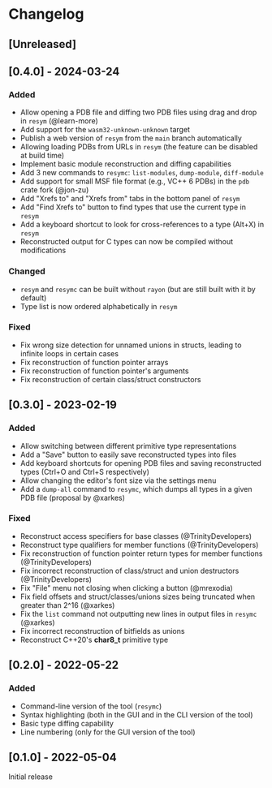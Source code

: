 # Changelog

## [Unreleased]

## [0.4.0] - 2024-03-24

### Added

- Allow opening a PDB file and diffing two PDB files using drag and drop in `resym` (@learn-more)
- Add support for the `wasm32-unknown-unknown` target
- Publish a web version of `resym` from the `main` branch automatically
- Allowing loading PDBs from URLs in `resym` (the feature can be disabled at build time)
- Implement basic module reconstruction and diffing capabilities
- Add 3 new commands to `resymc`: `list-modules`, `dump-module`, `diff-module`
- Add support for small MSF file format (e.g., VC++ 6 PDBs) in the `pdb` crate fork (@jon-zu)
- Add "Xrefs to" and "Xrefs from" tabs in the bottom panel of `resym`
- Add "Find Xrefs to" button to find types that use the current type in `resym`
- Add a keyboard shortcut to look for cross-references to a type (Alt+X) in `resym`
- Reconstructed output for C types can now be compiled without modifications

### Changed

- `resym` and `resymc` can be built without `rayon` (but are still built with it by default)
- Type list is now ordered alphabetically in `resym`

### Fixed

- Fix wrong size detection for unnamed unions in structs, leading to infinite loops in certain cases
- Fix reconstruction of function pointer arrays
- Fix reconstruction of function pointer's arguments
- Fix reconstruction of certain class/struct constructors

## [0.3.0] - 2023-02-19

### Added

- Allow switching between different primitive type representations
- Add a "Save" button to easily save reconstructed types into files
- Add keyboard shortcuts for opening PDB files and saving reconstructed types (Ctrl+O and Ctrl+S respectively)
- Allow changing the editor's font size via the settings menu
- Add a `dump-all` command to `resymc`, which dumps all types in a given PDB file (proposal by @xarkes)

### Fixed

- Reconstruct access specifiers for base classes (@TrinityDevelopers)
- Reconstruct type qualifiers for member functions (@TrinityDevelopers)
- Fix reconstruction of function pointer return types for member functions (@TrinityDevelopers)
- Fix incorrect reconstruction of class/struct and union destructors (@TrinityDevelopers)
- Fix "File" menu not closing when clicking a button (@mrexodia)
- Fix field offsets and struct/classes/unions sizes being truncated when greater than 2^16 (@xarkes)
- Fix the `list` command not outputting new lines in output files in `resymc` (@xarkes)
- Fix incorrect reconstruction of bitfields as unions
- Reconstruct C++20's **char8_t** primitive type

## [0.2.0] - 2022-05-22

### Added

- Command-line version of the tool (`resymc`)
- Syntax highlighting (both in the GUI and in the CLI version of the tool)
- Basic type diffing capability
- Line numbering (only for the GUI version of the tool)

## [0.1.0] - 2022-05-04

Initial release
